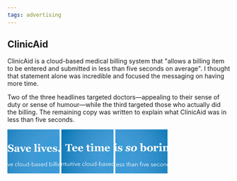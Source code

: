```yaml
---
tags: advertising
---
```


<article>
<h1>ClinicAid</h1>
<section>
<p>ClinicAid is a cloud-based medical billing system that "allows a billing item to be entered and submitted in less than five seconds on average". I thought that statement alone was incredible and focused the messaging on having more time.</p>
<p>Two of the three headlines targeted doctors&mdash;appealing to their sense of duty or sense of humour&mdash;while the third targeted those who actually did the billing. The remaining copy was written to explain what ClinicAid was in less than five seconds.</p>
</section>
<aside><div class="left">
<a href="images/clinicAid.jpg" class="luminous" title="Clinic Aid advertisement" rel="ClinicAid"><img src="images/clinicAid-thumb.jpg" width="118" height="100"></a>
<a href="images/clinicAid2.jpg" class="luminous" title="Clinic Aid advertisement" rel="ClinicAid"><img src="images/clinicAid2-thumb.jpg" width="118" height="100"></a>
<a href="images/clinicAid3.jpg" class="luminous" title="Clinic Aid advertisement" rel="ClinicAid"><img src="images/clinicAid3-thumb.jpg" width="118" height="100"></a>
</div></aside>
</article>
<div class="clear"></div>
